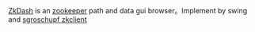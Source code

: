 [ZkDash](https://github.com/geksong/zkdash) is an [zookeeper](https://zookeeper.apache.org/) path and data gui browser。Implement by swing and [sgroschupf zkclient](https://github.com/sgroschupf/zkclient) 
